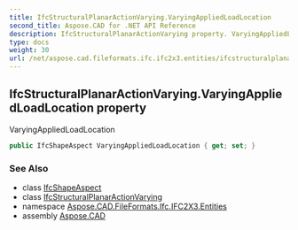 ```yaml
---
title: IfcStructuralPlanarActionVarying.VaryingAppliedLoadLocation
second_title: Aspose.CAD for .NET API Reference
description: IfcStructuralPlanarActionVarying property. VaryingAppliedLoadLocation
type: docs
weight: 30
url: /net/aspose.cad.fileformats.ifc.ifc2x3.entities/ifcstructuralplanaractionvarying/varyingappliedloadlocation/
---
```

## IfcStructuralPlanarActionVarying.VaryingAppliedLoadLocation property

VaryingAppliedLoadLocation

```csharp
public IfcShapeAspect VaryingAppliedLoadLocation { get; set; }
```

### See Also

* class [IfcShapeAspect](../../ifcshapeaspect/)
* class [IfcStructuralPlanarActionVarying](../)
* namespace [Aspose.CAD.FileFormats.Ifc.IFC2X3.Entities](../../ifcstructuralplanaractionvarying/)
* assembly [Aspose.CAD](../../../)


